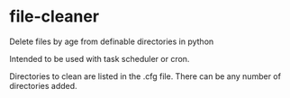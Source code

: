 file-cleaner
============

Delete files by age from definable directories in python

Intended to be used with task scheduler or cron.

Directories to clean are listed in the .cfg file. There can be any number of directories added.


